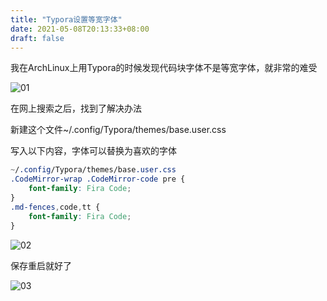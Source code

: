 ```yaml
---
title: "Typora设置等宽字体"
date: 2021-05-08T20:13:33+08:00
draft: false
---
```


我在ArchLinux上用Typora的时候发现代码块字体不是等宽字体，就非常的难受

![01](https://murphyblog.oss-cn-beijing.aliyuncs.com/Screenshot_20201127_144511.png)

在网上搜索之后，找到了解决办法

新建这个文件~/.config/Typora/themes/base.user.css

写入以下内容，字体可以替换为喜欢的字体

```css
~/.config/Typora/themes/base.user.css
.CodeMirror-wrap .CodeMirror-code pre {
    font-family: Fira Code;
}
.md-fences,code,tt {
    font-family: Fira Code;
}
```

![02](https://murphyblog.oss-cn-beijing.aliyuncs.com/Screenshot_20201127_144616.png)

保存重启就好了

![03](https://murphyblog.oss-cn-beijing.aliyuncs.com/Screenshot_20201127_144643.png)

